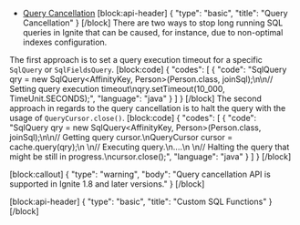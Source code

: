* [Query Cancellation](#query-cancellation)
[block:api-header]
{
  "type": "basic",
  "title": "Query Cancellation"
}
[/block]
There are two ways to stop long running SQL queries in Ignite that can be caused, for instance, due to non-optimal indexes configuration.

The first approach is to set a query execution timeout for a specific `SqlQuery` or `SqlFieldsQuery`.
[block:code]
{
  "codes": [
    {
      "code": "SqlQuery qry = new SqlQuery<AffinityKey<Long>, Person>(Person.class, joinSql);\n\n// Setting query execution timeout\nqry.setTimeout(10_000, TimeUnit.SECONDS);",
      "language": "java"
    }
  ]
}
[/block]
The second approach in regards to the query cancellation is to halt the query with the usage of `QueryCursor.close()`.
[block:code]
{
  "codes": [
    {
      "code": "SqlQuery qry = new SqlQuery<AffinityKey<Long>, Person>(Person.class, joinSql);\n\n// Getting query cursor.\nQueryCursor<List> cursor = cache.query(qry);\n        \n// Executing query.\n....\n        \n// Halting the query that might be still in progress.\ncursor.close();",
      "language": "java"
    }
  ]
}
[/block]

[block:callout]
{
  "type": "warning",
  "body": "Query cancellation API is supported in Ignite 1.8 and later versions."
}
[/block]

[block:api-header]
{
  "type": "basic",
  "title": "Custom SQL Functions"
}
[/block]